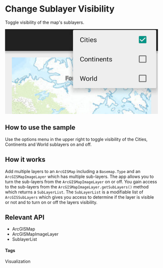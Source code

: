 # Change Sublayer Visibility
Toggle visibility of the map's sublayers.

![Change Sub Layer Visibility App](change-sublayer-visibility.png)

## How to use the sample
Use the options menu in the upper right to toggle visibility of the Cities, Continents and World sublayers on and off.

## How it works
Add multiple layers to an `ArcGISMap` including a `Basemap.Type` and an `ArcGISMapImageLayer` which has multiple sub-layers.  The app allows you to turn the sub-layers from the `ArcGISMapImageLayer` on or off.  You gain access to the sub-layers from the `ArcGISMapImageLayer.getSubLayers()` method which returns a `SubLayerList`.  The `SubLayerList` is a modifiable list of `ArcGISSubLayers` which gives you access to determine if the layer is visible or not and to turn on or off the layers visibility.

## Relevant API
* ArcGISMap
* ArcGISMapImageLayer
* SublayerList

#### Tags
Visualization
